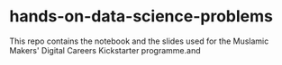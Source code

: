# hands-on-data-science-problems
This repo contains the notebook and the slides used for the Muslamic Makers' Digital Careers Kickstarter programme.and